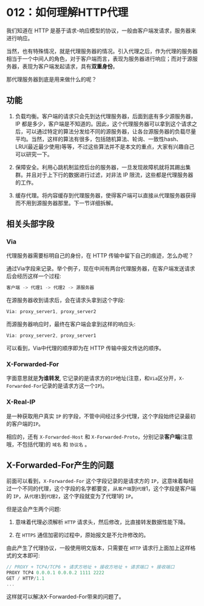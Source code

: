 # 012：如何理解HTTP代理

我们知道在 HTTP 是基于请求-响应模型的协议，一般由客户端发请求，服务器来进行响应。

当然，也有特殊情况，就是代理服务器的情况。引入代理之后，作为代理的服务器相当于一个中间人的角色，对于客户端而言，表现为服务器进行响应；而对于源服务器，表现为客户端发起请求，具有**双重身份**。

那代理服务器到底是用来做什么的呢？

## 功能

1. 负载均衡。客户端的请求只会先到达代理服务器，后面到底有多少源服务器，IP 都是多少，客户端是不知道的。因此，这个代理服务器可以拿到这个请求之后，可以通过特定的算法分发给不同的源服务器，让各台源服务器的负载尽量平均。当然，这样的算法有很多，包括随机算法、轮询、一致性hash、LRU(最近最少使用)等等，不过这些算法并不是本文的重点，大家有兴趣自己可以研究一下。

2. 保障安全。利用心跳机制监控后台的服务器，一旦发现故障机就将其踢出集群。并且对于上下行的数据进行过滤，对非法 IP 限流，这些都是代理服务器的工作。

3. 缓存代理。将内容缓存到代理服务器，使得客户端可以直接从代理服务器获得而不用到源服务器那里。下一节详细拆解。

## 相关头部字段

### Via

代理服务器需要标明自己的身份，在 HTTP 传输中留下自己的痕迹，怎么办呢？

通过Via字段来记录。举个例子，现在中间有两台代理服务器，在客户端发送请求后会经历这样一个过程:

```js
客户端 -> 代理1 -> 代理2 -> 源服务器
```

在源服务器收到请求后，会在请求头拿到这个字段:

```js
Via: proxy_server1, proxy_server2
```

而源服务器响应时，最终在客户端会拿到这样的响应头:

```js
Via: proxy_server2, proxy_server1
```

可以看到，Via中代理的顺序即为在 HTTP 传输中报文传达的顺序。

### X-Forwarded-For

字面意思就是**为谁转发**, 它记录的是请求方的`IP`地址(注意，和`Via`区分开，`X-Forwarded-For`记录的是请求方这一个`IP`)。

### X-Real-IP

是一种获取用户真实 `IP` 的字段，不管中间经过多少代理，这个字段始终记录最初的客户端的`IP`。

相应的，还有 `X-Forwarded-Host` 和 `X-Forwarded-Proto`，分别记录**客户端**(注意哦，不包括代理)的 `域名` 和 `协议名` 。

## X-Forwarded-For产生的问题

前面可以看到，`X-Forwarded-For` 这个字段记录的是请求方的 `IP`，这意味着每经过一个不同的代理，这个字段的名字都要变，从`客户端`到`代理`1，这个字段是客户端的 `IP`，从`代理1`到`代理2`，这个字段就变为了代理1的 `IP`。

但是这会产生两个问题:

1. 意味着代理必须解析 `HTTP` 请求头，然后修改，比直接转发数据性能下降。

2. 在 `HTTPS` 通信加密的过程中，原始报文是不允许修改的。

由此产生了代理协议，一般使用明文版本，只需要在 `HTTP` 请求行上面加上这样格式的文本即可:

```js
// PROXY + TCP4/TCP6 + 请求方地址 + 接收方地址 + 请求端口 + 接收端口
PROXY TCP4 0.0.0.1 0.0.0.2 1111 2222
GET / HTTP/1.1
...
```

这样就可以解决X-Forwarded-For带来的问题了。
